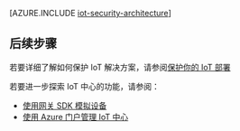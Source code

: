 <properties
 pageTitle="IoT 安全体系结构 | Azure"
 description="IoT 安全体系结构指导原则和注意事项"
 services="iot-hub"
 documentationCenter=""
 authors="YuriDio"
 manager="timlt"
 editor=""/>

<tags
 ms.service="iot-hub"
 ms.devlang="na"
 ms.topic="article"
 ms.tgt_pltfrm="na"
 ms.workload="na"
 ms.date="10/17/2016"
 wacn.date="11/07/2016"
 ms.author="yurid"/>

 
[AZURE.INCLUDE [iot-security-architecture](../../includes/iot-security-architecture.md)]


## 后续步骤

若要详细了解如何保护 IoT 解决方案，请参阅[保护你的 IoT 部署][lnk-security-deployment]

若要进一步探索 IoT 中心的功能，请参阅：

- [使用网关 SDK 模拟设备][lnk-gateway]
- [使用 Azure 门户管理 IoT 中心][lnk-portal]

[lnk-security-deployment]: /documentation/articles/iot-hub-security-deployment/

[lnk-gateway]: /documentation/articles/iot-hub-linux-gateway-sdk-simulated-device/
[lnk-portal]: /documentation/articles/iot-hub-manage-through-portal/

<!---HONumber=Mooncake_0822_2016-->